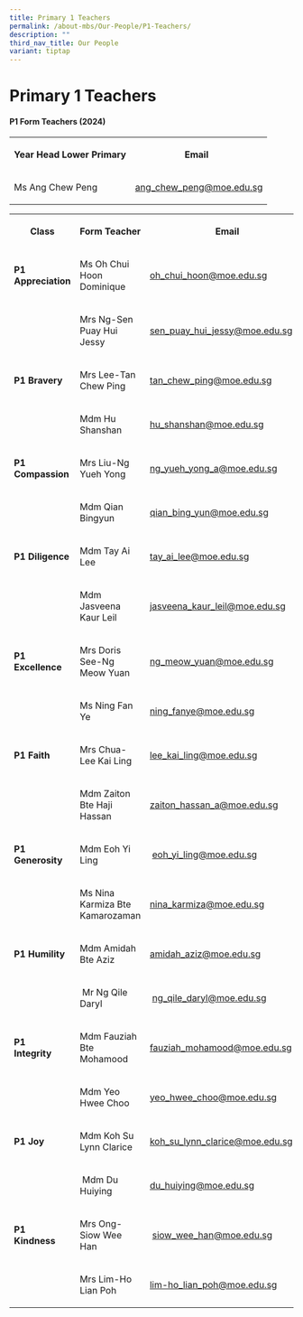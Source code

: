 ```yaml
---
title: Primary 1 Teachers
permalink: /about-mbs/Our-People/P1-Teachers/
description: ""
third_nav_title: Our People
variant: tiptap
---
```

<h1><strong>Primary 1 Teachers</strong></h1><h4><strong>P1 Form Teachers (2024)</strong></h4><p></p><table><tbody><tr><th rowspan="1" colspan="2"><p>Year Head Lower Primary</p></th><th rowspan="1" colspan="1"><p>Email&nbsp;&nbsp;</p></th></tr><tr><td rowspan="1" colspan="2"><p>Ms Ang Chew Peng</p></td><td rowspan="1" colspan="1"><p><a href="mailto:ang_chew_peng@moe.edu.sg" rel="noopener noreferrer nofollow" target="_blank">ang_chew_peng@moe.edu.sg</a></p></td></tr></tbody></table><p></p><table><tbody><tr><th rowspan="1" colspan="1"><p>Class</p></th><th rowspan="1" colspan="1"><p>Form Teacher</p></th><th rowspan="1" colspan="1"><p>Email</p></th></tr><tr><td rowspan="1" colspan="1"><p><strong>P1 Appreciation</strong></p></td><td rowspan="1" colspan="1"><p>Ms Oh Chui Hoon Dominique</p></td><td rowspan="1" colspan="1"><p><a href="mailto:oh_chui_hoon@moe.edu.sg" rel="noopener noreferrer nofollow" target="_blank">oh_chui_hoon@moe.edu.sg</a></p></td></tr><tr><td rowspan="1" colspan="1"><p></p></td><td rowspan="1" colspan="1"><p>Mrs Ng-Sen Puay Hui Jessy</p></td><td rowspan="1" colspan="1"><p><a href="mailto:sen_puay_hui_jessy@moe.edu.sg" rel="noopener noreferrer nofollow" target="_blank">sen_puay_hui_jessy@moe.edu.sg</a></p></td></tr><tr><td rowspan="1" colspan="1"><p><strong>P1 Bravery</strong></p></td><td rowspan="1" colspan="1"><p>Mrs Lee-Tan Chew Ping</p></td><td rowspan="1" colspan="1"><p><a href="mailto:tan_chew_ping@moe.edu.sg" rel="noopener noreferrer nofollow" target="_blank">tan_chew_ping@moe.edu.sg</a></p></td></tr><tr><td rowspan="1" colspan="1"><p></p></td><td rowspan="1" colspan="1"><p>Mdm Hu Shanshan</p></td><td rowspan="1" colspan="1"><p><a href="mailto:hu_shanshan@moe.edu.sg" rel="noopener noreferrer nofollow" target="_blank">hu_shanshan@moe.edu.sg</a></p></td></tr><tr><td rowspan="1" colspan="1"><p><strong>P1 Compassion</strong></p></td><td rowspan="1" colspan="1"><p>Mrs Liu-Ng Yueh Yong</p></td><td rowspan="1" colspan="1"><p><a href="mailto:ng_yueh_yong_a@moe.edu.sg" rel="noopener noreferrer nofollow" target="_blank">ng_yueh_yong_a@moe.edu.sg</a></p></td></tr><tr><td rowspan="1" colspan="1"><p></p></td><td rowspan="1" colspan="1"><p>Mdm Qian Bingyun</p></td><td rowspan="1" colspan="1"><p><a href="mailto:qian_bing_yun@moe.edu.sg" rel="noopener noreferrer nofollow" target="_blank">qian_bing_yun@moe.edu.sg</a></p></td></tr><tr><td rowspan="1" colspan="1"><p><strong>P1 Diligence</strong></p></td><td rowspan="1" colspan="1"><p>Mdm Tay Ai Lee</p></td><td rowspan="1" colspan="1"><p><a href="mailto:tay_ai_lee@moe.edu.sg" rel="noopener noreferrer nofollow" target="_blank">tay_ai_lee@moe.edu.sg</a></p></td></tr><tr><td rowspan="1" colspan="1"><p></p></td><td rowspan="1" colspan="1"><p>Mdm Jasveena Kaur Leil</p></td><td rowspan="1" colspan="1"><p><a href="mailto:jasveena_kaur_leil@moe.edu.sg" rel="noopener noreferrer nofollow" target="_blank">jasveena_kaur_leil@moe.edu.sg</a></p></td></tr><tr><td rowspan="1" colspan="1"><p><strong>P1 Excellence</strong></p></td><td rowspan="1" colspan="1"><p>Mrs Doris See-Ng Meow Yuan</p></td><td rowspan="1" colspan="1"><p><a href="mailto:ng_meow_yuan@moe.edu.sg" rel="noopener noreferrer nofollow" target="_blank">ng_meow_yuan@moe.edu.sg</a></p></td></tr><tr><td rowspan="1" colspan="1"><p></p></td><td rowspan="1" colspan="1"><p>Ms Ning Fan Ye</p></td><td rowspan="1" colspan="1"><p><a href="mailto:ning_fanye@moe.edu.sg" rel="noopener noreferrer nofollow" target="_blank">ning_fanye@moe.edu.sg</a></p></td></tr><tr><td rowspan="1" colspan="1"><p><strong>P1 Faith</strong>&nbsp;</p></td><td rowspan="1" colspan="1"><p>Mrs Chua-Lee Kai Ling</p></td><td rowspan="1" colspan="1"><p><a href="mailto:lee_kai_ling@moe.edu.sg" rel="noopener noreferrer nofollow" target="_blank">lee_kai_ling@moe.edu.sg</a>&nbsp;&nbsp;</p></td></tr><tr><td rowspan="1" colspan="1"><p></p></td><td rowspan="1" colspan="1"><p>Mdm Zaiton Bte Haji Hassan&nbsp;&nbsp;&nbsp;</p></td><td rowspan="1" colspan="1"><p><a href="mailto:zaiton_hassan_a@moe.edu.sg" rel="noopener noreferrer nofollow" target="_blank">zaiton_hassan_a@moe.edu.sg</a></p></td></tr><tr><td rowspan="1" colspan="1"><p><strong>P1 Generosity</strong>&nbsp;&nbsp;</p></td><td rowspan="1" colspan="1"><p>Mdm Eoh Yi Ling</p></td><td rowspan="1" colspan="1"><p>&nbsp;<a href="mailto:eoh_yi_ling@moe.edu.sg" rel="noopener noreferrer nofollow" target="_blank">eoh_yi_ling@moe.edu.sg</a>&nbsp;&nbsp;&nbsp;</p></td></tr><tr><td rowspan="1" colspan="1"><p></p></td><td rowspan="1" colspan="1"><p>Ms Nina Karmiza Bte Kamarozaman</p></td><td rowspan="1" colspan="1"><p><a href="mailto:nina_karmiza@moe.edu.sg" rel="noopener noreferrer nofollow" target="_blank">nina_karmiza@moe.edu.sg</a></p></td></tr><tr><td rowspan="1" colspan="1"><p><strong>P1 Humility</strong>&nbsp;</p></td><td rowspan="1" colspan="1"><p>Mdm Amidah Bte Aziz&nbsp;&nbsp;&nbsp;</p></td><td rowspan="1" colspan="1"><p><a href="mailto:amidah_aziz@moe.edu.sg" rel="noopener noreferrer nofollow" target="_blank">amidah_aziz@moe.edu.sg</a>&nbsp;</p></td></tr><tr><td rowspan="1" colspan="1"><p></p></td><td rowspan="1" colspan="1"><p>&nbsp;Mr Ng Qile Daryl&nbsp;</p></td><td rowspan="1" colspan="1"><p>&nbsp;<a href="mailto:ng_qile_daryl@moe.edu.sg" rel="noopener noreferrer nofollow" target="_blank">ng_qile_daryl@moe.edu.sg</a></p></td></tr><tr><td rowspan="1" colspan="1"><p><strong>P1 Integrity&nbsp;&nbsp;</strong>&nbsp;&nbsp;&nbsp;</p></td><td rowspan="1" colspan="1"><p>Mdm Fauziah Bte Mohamood&nbsp;&nbsp;</p></td><td rowspan="1" colspan="1"><p><a href="mailto:fauziah_mohamood@moe.edu.sg" rel="noopener noreferrer nofollow" target="_blank">fauziah_mohamood@moe.edu.sg</a>&nbsp;&nbsp;</p></td></tr><tr><td rowspan="1" colspan="1"><p></p></td><td rowspan="1" colspan="1"><p>Mdm Yeo Hwee Choo&nbsp;</p></td><td rowspan="1" colspan="1"><p><a href="mailto:yeo_hwee_choo@moe.edu.sg" rel="noopener noreferrer nofollow" target="_blank">yeo_hwee_choo@moe.edu.sg</a>&nbsp;</p></td></tr><tr><td rowspan="1" colspan="1"><p><strong>P1 Joy</strong></p></td><td rowspan="1" colspan="1"><p>Mdm Koh Su Lynn Clarice&nbsp;</p></td><td rowspan="1" colspan="1"><p><a href="mailto:koh_su_lynn_clarice@moe.edu.sg" rel="noopener noreferrer nofollow" target="_blank">koh_su_lynn_clarice@moe.edu.sg</a>&nbsp;&nbsp;&nbsp;&nbsp;&nbsp;</p></td></tr><tr><td rowspan="1" colspan="1"><p></p></td><td rowspan="1" colspan="1"><p>&nbsp;Mdm Du Huiying</p></td><td rowspan="1" colspan="1"><p><a href="mailto:du_huiying@moe.edu.sg" rel="noopener noreferrer nofollow" target="_blank">du_huiying@moe.edu.sg</a>&nbsp;&nbsp;&nbsp;&nbsp;&nbsp;</p></td></tr><tr><td rowspan="1" colspan="1"><p><strong>P1 Kindness</strong>&nbsp;</p></td><td rowspan="1" colspan="1"><p>Mrs Ong-Siow Wee Han</p></td><td rowspan="1" colspan="1"><p>&nbsp;<a href="mailto:siow_wee_han@moe.edu.sg" rel="noopener noreferrer nofollow" target="_blank">siow_wee_han@moe.edu.sg</a></p></td></tr><tr><td rowspan="1" colspan="1"><p></p></td><td rowspan="1" colspan="1"><p>Mrs Lim-Ho Lian Poh&nbsp;&nbsp;&nbsp;&nbsp;</p></td><td rowspan="1" colspan="1"><p><a href="mailto:lim-ho_lian_poh@moe.edu.sg" rel="noopener noreferrer nofollow" target="_blank">lim-ho_lian_poh@moe.edu.sg</a></p></td></tr></tbody></table><p></p>